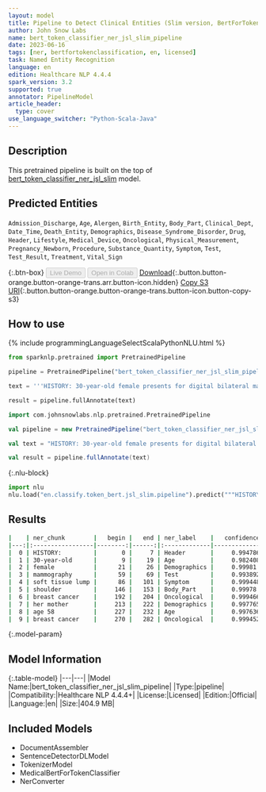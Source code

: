 ```yaml
---
layout: model
title: Pipeline to Detect Clinical Entities (Slim version, BertForTokenClassifier)
author: John Snow Labs
name: bert_token_classifier_ner_jsl_slim_pipeline
date: 2023-06-16
tags: [ner, bertfortokenclassification, en, licensed]
task: Named Entity Recognition
language: en
edition: Healthcare NLP 4.4.4
spark_version: 3.2
supported: true
annotator: PipelineModel
article_header:
  type: cover
use_language_switcher: "Python-Scala-Java"
---
```


## Description

This pretrained pipeline is built on the top of [bert_token_classifier_ner_jsl_slim](https://nlp.johnsnowlabs.com/2022/01/06/bert_token_classifier_ner_jsl_slim_en.html) model.

## Predicted Entities

`Admission_Discharge`, `Age`, `Alergen`, `Birth_Entity`, `Body_Part`, `Clinical_Dept`, `Date_Time`, `Death_Entity`, `Demographics`, `Disease_Syndrome_Disorder`, `Drug`, `Header`, `Lifestyle`, `Medical_Device`, `Oncological`, `Physical_Measurement`, `Pregnancy_Newborn`, `Procedure`, `Substance_Quantity`, `Symptom`, `Test`, `Test_Result`, `Treatment`, `Vital_Sign`



{:.btn-box}
<button class="button button-orange" disabled>Live Demo</button>
<button class="button button-orange" disabled>Open in Colab</button>
[Download](https://s3.amazonaws.com/auxdata.johnsnowlabs.com/clinical/models/bert_token_classifier_ner_jsl_slim_pipeline_en_4.4.4_3.2_1686944504921.zip){:.button.button-orange.button-orange-trans.arr.button-icon.hidden}
[Copy S3 URI](s3://auxdata.johnsnowlabs.com/clinical/models/bert_token_classifier_ner_jsl_slim_pipeline_en_4.4.4_3.2_1686944504921.zip){:.button.button-orange.button-orange-trans.button-icon.button-copy-s3}

## How to use

<div class="tabs-box" markdown="1">
{% include programmingLanguageSelectScalaPythonNLU.html %}

```python
from sparknlp.pretrained import PretrainedPipeline

pipeline = PretrainedPipeline("bert_token_classifier_ner_jsl_slim_pipeline", "en", "clinical/models")

text = '''HISTORY: 30-year-old female presents for digital bilateral mammography secondary to a soft tissue lump palpated by the patient in the upper right shoulder. The patient has a family history of breast cancer within her mother at age 58. Patient denies personal history of breast cancer.'''

result = pipeline.fullAnnotate(text)
```
```scala
import com.johnsnowlabs.nlp.pretrained.PretrainedPipeline

val pipeline = new PretrainedPipeline("bert_token_classifier_ner_jsl_slim_pipeline", "en", "clinical/models")

val text = "HISTORY: 30-year-old female presents for digital bilateral mammography secondary to a soft tissue lump palpated by the patient in the upper right shoulder. The patient has a family history of breast cancer within her mother at age 58. Patient denies personal history of breast cancer."

val result = pipeline.fullAnnotate(text)
```


{:.nlu-block}
```python
import nlu
nlu.load("en.classify.token_bert.jsl_slim.pipeline").predict("""HISTORY: 30-year-old female presents for digital bilateral mammography secondary to a soft tissue lump palpated by the patient in the upper right shoulder. The patient has a family history of breast cancer within her mother at age 58. Patient denies personal history of breast cancer.""")
```

</div>


## Results

```bash
|    | ner_chunk        |   begin |   end | ner_label    |   confidence |
|---:|:-----------------|--------:|------:|:-------------|-------------:|
|  0 | HISTORY:         |       0 |     7 | Header       |     0.994786 |
|  1 | 30-year-old      |       9 |    19 | Age          |     0.982408 |
|  2 | female           |      21 |    26 | Demographics |     0.99981  |
|  3 | mammography      |      59 |    69 | Test         |     0.993892 |
|  4 | soft tissue lump |      86 |   101 | Symptom      |     0.999448 |
|  5 | shoulder         |     146 |   153 | Body_Part    |     0.99978  |
|  6 | breast cancer    |     192 |   204 | Oncological  |     0.999466 |
|  7 | her mother       |     213 |   222 | Demographics |     0.997765 |
|  8 | age 58           |     227 |   232 | Age          |     0.997636 |
|  9 | breast cancer    |     270 |   282 | Oncological  |     0.999452 |
```

{:.model-param}
## Model Information

{:.table-model}
|---|---|
|Model Name:|bert_token_classifier_ner_jsl_slim_pipeline|
|Type:|pipeline|
|Compatibility:|Healthcare NLP 4.4.4+|
|License:|Licensed|
|Edition:|Official|
|Language:|en|
|Size:|404.9 MB|

## Included Models

- DocumentAssembler
- SentenceDetectorDLModel
- TokenizerModel
- MedicalBertForTokenClassifier
- NerConverter